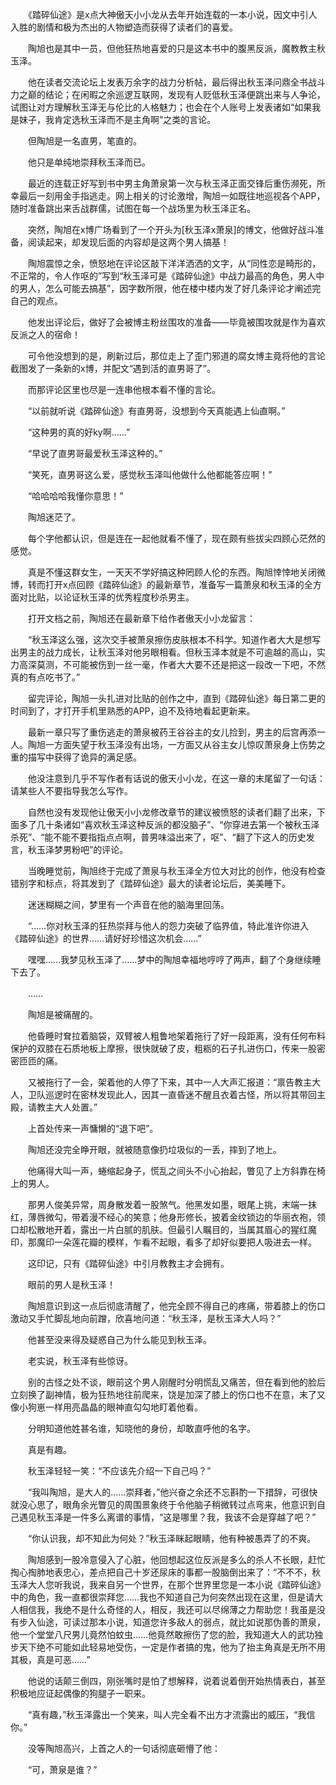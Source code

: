 
　　《踏碎仙途》是x点大神傲天小小龙从去年开始连载的一本小说，因文中引人入胜的剧情和极为杰出的人物塑造而获得了读者们的喜爱。

　　陶旭也是其中一员，但他狂热地喜爱的只是这本书中的腹黑反派，魔教教主秋玉泽。

　　他在读者交流论坛上发表万余字的战力分析帖，最后得出秋玉泽问鼎全书战斗力之巅的结论；在闲暇之余巡逻互联网，发现有人贬低秋玉泽便跳出来与人争论，试图让对方理解秋玉泽无与伦比的人格魅力；也会在个人账号上发表诸如“如果我是妹子，我肯定选秋玉泽而不是主角啊”之类的言论。

　　但陶旭是一名直男，笔直的。

　　他只是单纯地崇拜秋玉泽而已。

　　最近的连载正好写到书中男主角萧泉第一次与秋玉泽正面交锋后重伤濒死，所幸最后一刻用金手指逃走。网上相关的讨论激增，陶旭一如既往地巡视各个APP，随时准备跳出来舌战群儒，试图在每一个战场里为秋玉泽正名。

　　突然，陶旭在x博广场看到了一个开头为[秋玉泽x萧泉]的博文，他做好战斗准备，阅读起来，却发现后面的内容却是这两个男人搞基！

　　陶旭震惊之余，愤怒地在评论区敲下洋洋洒洒的文字，从“同性恋是畸形的，不正常的，令人作呕的”写到“秋玉泽可是《踏碎仙途》中战力最高的角色，男人中的男人，怎么可能去搞基”，因字数所限，他在楼中楼内发了好几条评论才阐述完自己的观点。

　　他发出评论后，做好了会被博主粉丝围攻的准备——毕竟被围攻就是作为喜欢反派之人的宿命！

　　可令他没想到的是，刷新过后，那位走上了歪门邪道的腐女博主竟将他的言论截图发了一条新的x博，并配文“遇到活的直男哥了”。

　　而那评论区里也尽是一连串他根本看不懂的言论。

　　“以前就听说《踏碎仙途》有直男哥，没想到今天真能遇上仙直啊。”

　　“这种男的真的好ky啊……”

　　“早说了直男哥最爱秋玉泽这种的。”

　　“笑死，直男哥这么爱，感觉秋玉泽叫他做什么他都能答应啊！”

　　“哈哈哈哈我懂你意思！”

　　陶旭迷茫了。

　　每个字他都认识，但是连在一起他就看不懂了，现在颇有些拔尖四顾心茫然的感觉。

　　真是不懂这群女生，一天天不学好搞这种罔顾人伦的东西。陶旭悻悻地关闭微博，转而打开x点回顾《踏碎仙途》的最新章节，准备写一篇萧泉和秋玉泽的全方面对比贴，以论证秋玉泽的优秀程度秒杀男主。

　　打开文档之前，陶旭还在最新章下给作者傲天小小龙留言：

　　“秋玉泽这么强，这次交手被萧泉擦伤皮肤根本不科学。知道作者大大是想写出男主的战力成长，让秋玉泽对他另眼相看。但秋玉泽本就是不可逾越的高山，实力高深莫测，不可能被伤到一丝一毫，作者大大要不还是把这一段改一下吧，不然真的有点吃书了。”

　　留完评论，陶旭一头扎进对比贴的创作之中，直到《踏碎仙途》每日第二更的时间到了，才打开手机里熟悉的APP，迫不及待地看起更新来。

　　最新一章只写了重伤逃走的萧泉被药王谷谷主的女儿捡到，男主的后宫再添一人。陶旭一方面失望于秋玉泽没有出场，一方面又从谷主女儿惊叹萧泉身上伤势之重的描写中获得了诡异的满足感。

　　他没注意到几乎不写作者有话说的傲天小小龙，在这一章的末尾留了一句话：请某些人不要指导我怎么写作。

　　自然也没有发现他让傲天小小龙修改章节的建议被愤怒的读者们翻了出来，下面多了几十条诸如“喜欢秋玉泽这种反派的都没脑子”、“你穿进去第一个被秋玉泽杀死”、“能不能不要指指点点啊，普男味溢出来了，呕”、“翻了下这人的历史发言，秋玉泽梦男粉吧”的评论。

　　当晚睡觉前，陶旭终于完成了萧泉与秋玉泽全方位大对比的创作，他没有检查错别字和标点，将其发到了《踏碎仙途》最大的读者论坛后，美美睡下。

　　迷迷糊糊之间，梦里有一个声音在他的脑海里回荡。

　　“……你对秋玉泽的狂热崇拜与他人的怨力突破了临界值，特此准许你进入《踏碎仙途》的世界……请好好珍惜这次机会……”

　　嘿嘿……我梦见秋玉泽了……梦中的陶旭幸福地哼哼了两声，翻了个身继续睡下去了。

　　……

　　陶旭是被痛醒的。

　　他昏睡时耷拉着脑袋，双臂被人粗鲁地架着拖行了好一段距离，没有任何布料保护的双膝在石质地板上摩擦，很快就破了皮，粗粝的石子扎进伤口，传来一股密密匝匝的痛。

　　又被拖行了一会，架着他的人停了下来，其中一人大声汇报道：“禀告教主大人，卫队巡逻时在密林发现此人，因其一直昏迷不醒且衣着古怪，所以将其带回主殿，请教主大人处置。”

　　上首处传来一声慵懒的“退下吧”。

　　陶旭还没完全睁开眼，就被随意像扔垃圾似的一丢，摔到了地上。

　　他痛得大叫一声，蜷缩起身子，慌乱之间头不小心抬起，瞥见了上方斜靠在椅上的男人。

　　那男人俊美异常，周身散发着一股煞气。他黑发如墨，眼尾上挑，末端一抹红，薄唇微勾，带着漫不经心的笑意；他身形修长，披着金纹锁边的华丽衣袍，领口却松散地开着，露出一片白腻的肌肤。但最引人瞩目的，当属其眉心的猩红魔印，那魔印一朵莲花瓣的模样，乍看不起眼，看多了却好似要把人吸进去一样。

　　这印记，只有《踏碎仙途》中引月教教主才会拥有。

　　眼前的男人是秋玉泽！

　　陶旭意识到这一点后彻底清醒了，他完全顾不得自己的疼痛，带着膝上的伤口激动又手忙脚乱地向前蹭，欣喜地问道：“秋玉泽，是秋玉泽大人吗？”

　　他甚至没来得及疑惑自己为什么能见到秋玉泽。

　　老实说，秋玉泽有些惊讶。

　　别的古怪之处不谈，眼前这个男人刚醒时分明慌乱又痛苦，但在看到他的脸后立刻换了副神情，极为狂热地往前爬来，饶是加深了膝上的伤口也不在意，末了又像小狗崽一样用亮晶晶的眼神直勾勾地盯着他看。

　　分明知道他姓甚名谁，知晓他的身份，却敢直呼他的名字。

　　真是有趣。

　　秋玉泽轻轻一笑：“不应该先介绍一下自己吗？”

　　“我叫陶旭，是大人的……崇拜者，”他兴奋之余还不忘斟酌一下措辞，可很快就没心思了，眼角余光瞥见的周围景象终于令他脑子稍微转过点弯来，他意识到自己遇见秋玉泽是一件多么离谱的事情，“这是哪里？我，我该不会是穿越了吧？”

　　“你认识我，却不知此为何处？”秋玉泽眯起眼睛，他有种被愚弄了的不爽。

　　陶旭感到一股冷意侵入了心脏，他回想起这位反派是多么的杀人不长眼，赶忙掏心掏肺地表忠心，差点把自己十岁还尿床的事都一股脑倒出来了：“不不不，秋玉泽大人您听我说，我来自另一个世界，在那个世界里您是一本小说《踏碎仙途》中的角色，我一直都很崇拜您……我也不知道自己为何突然出现在这里，但是请大人相信我，我绝不是什么奇怪的人，相反，我还可以尽绵薄之力帮助您！我虽是没有步入仙途，可读过那本小说，知道您许多敌人的弱点，就比如说那伪善的萧泉，他一个堂堂八尺男儿竟然怕蚊虫……他竟然敢擦伤了您的脸，我知道大人的武功独步天下绝不可能如此轻易地受伤，一定是作者搞的鬼，他为了抬主角真是无所不用其极，真是可恶……”

　　他说的话颠三倒四，刚张嘴时是怕了想解释，说着说着倒开始热情表白，甚至积极地应证起偶像的狗腿子一职来。

　　“真有趣，”秋玉泽露出一个笑来，叫人完全看不出方才流露出的威压，“我信你。”

　　没等陶旭高兴，上首之人的一句话彻底砸懵了他：

　　“可，萧泉是谁？”

　　